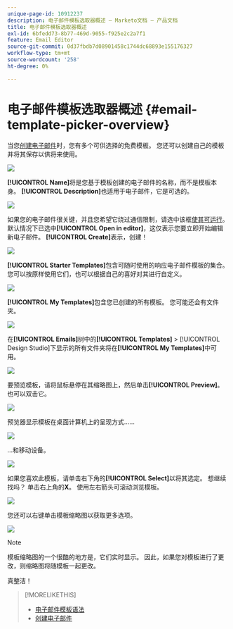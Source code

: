 ```yaml
---
unique-page-id: 10912237
description: 电子邮件模板选取器概述 — Marketo文档 — 产品文档
title: 电子邮件模板选取器概述
exl-id: 6bfedd73-8b77-469d-9055-f925e2c2a7f1
feature: Email Editor
source-git-commit: 0d37fbdb7d08901458c1744dc68893e155176327
workflow-type: tm+mt
source-wordcount: '258'
ht-degree: 0%

---
```


# 电子邮件模板选取器概述 {#email-template-picker-overview}

当您[创建电子邮件](/help/marketo/product-docs/email-marketing/general/creating-an-email/create-an-email.md)时，您有多个可供选择的免费模板。 您还可以创建自己的模板并将其保存以供将来使用。

![](assets/email-template-picker-overview-1.png)

**[!UICONTROL Name]**&#x200B;将是您基于模板创建的电子邮件的名称，而不是模板本身。 **[!UICONTROL Description]**&#x200B;也适用于电子邮件，它是可选的。

![](assets/two-2.png)

如果您的电子邮件很关键，并且您希望它绕过通信限制，请选中该框[使其可运行](/help/marketo/product-docs/email-marketing/general/functions-in-the-editor/make-an-email-operational.md)。 默认情况下已选中&#x200B;**[!UICONTROL Open in editor]**，这仅表示您要立即开始编辑新电子邮件。 **[!UICONTROL Create]**&#x200B;表示，创建！

![](assets/three-2.png)

**[!UICONTROL Starter Templates]**&#x200B;包含可随时使用的响应电子邮件模板的集合。 您可以按原样使用它们，也可以根据自己的喜好对其进行自定义。

![](assets/email-template-picker-overview-4.png)

**[!UICONTROL My Templates]**&#x200B;包含您已创建的所有模板。 您可能还会有文件夹。

![](assets/five-2.png)

在&#x200B;**[!UICONTROL Emails]**&#x200B;树中的&#x200B;**[!UICONTROL Templates]** > [!UICONTROL Design Studio]下显示的所有文件夹将在&#x200B;**[!UICONTROL My Templates]**&#x200B;中可用。

![](assets/six-1.png)

要预览模板，请将鼠标悬停在其缩略图上，然后单击&#x200B;**[!UICONTROL Preview]**。 也可以双击它。

![](assets/seven-1.png)

预览器显示模板在桌面计算机上的呈现方式……

![](assets/eight-1.png)

...和移动设备。

![](assets/nine-1.png)

如果您喜欢此模板，请单击右下角的&#x200B;**[!UICONTROL Select]**&#x200B;以将其选定。 想继续找吗？ 单击右上角的&#x200B;**X**。 使用左右箭头可滚动浏览模板。

![](assets/ten-1.png)

您还可以右键单击模板缩略图以获取更多选项。

![](assets/eleven-1.png)

>[!NOTE]
>
>模板缩略图的一个很酷的地方是，它们实时显示。 因此，如果您对模板进行了更改，则缩略图将随模板一起更改。

真整洁！

>[!MORELIKETHIS]
>
>* [电子邮件模板语法](/help/marketo/product-docs/email-marketing/general/email-editor-2/email-template-syntax.md)
>* [创建电子邮件](/help/marketo/product-docs/email-marketing/general/creating-an-email/create-an-email.md)
